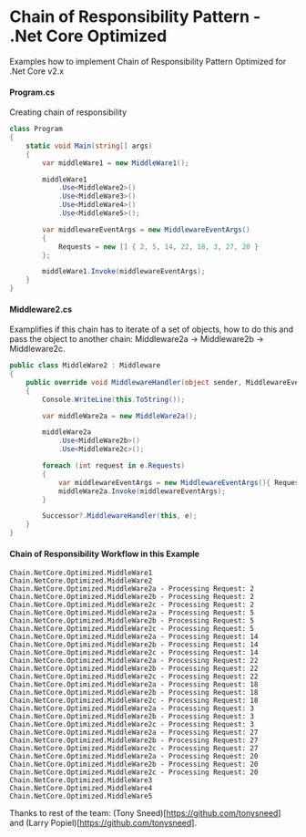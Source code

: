 # Chain of Responsibility Pattern - .Net Core Optimized

Examples how to implement Chain of Responsibility Pattern Optimized for .Net Core v2.x

#### Program.cs

Creating chain of responsibility

```csharp
class Program
{
    static void Main(string[] args)
    {
        var middleWare1 = new MiddleWare1();

        middleWare1
            .Use<MiddleWare2>()
            .Use<MiddleWare3>()
            .Use<MiddleWare4>()
            .Use<MiddleWare5>();

        var middlewareEventArgs = new MiddlewareEventArgs()
        {
            Requests = new [] { 2, 5, 14, 22, 18, 3, 27, 20 }
        };

        middleWare1.Invoke(middlewareEventArgs);
    }
}
```

#### Middleware2.cs

Examplifies if this chain has to iterate of a set of objects, how to do this and pass the object to another chain: Middleware2a -> Middleware2b -> Middleware2c.

```csharp
public class MiddleWare2 : Middleware
{
    public override void MiddlewareHandler(object sender, MiddlewareEventArgs e)
    {
        Console.WriteLine(this.ToString());

        var middleWare2a = new MiddleWare2a();

        middleWare2a
            .Use<MiddleWare2b>()
            .Use<MiddleWare2c>();

        foreach (int request in e.Requests)
        {
            var middlewareEventArgs = new MiddlewareEventArgs(){ Request = request };
            middleWare2a.Invoke(middlewareEventArgs);
        }

        Successor?.MiddlewareHandler(this, e);
    }
}
```

#### Chain of Responsibility Workflow in this Example
```
Chain.NetCore.Optimized.MiddleWare1
Chain.NetCore.Optimized.MiddleWare2
Chain.NetCore.Optimized.MiddleWare2a - Processing Request: 2
Chain.NetCore.Optimized.MiddleWare2b - Processing Request: 2
Chain.NetCore.Optimized.MiddleWare2c - Processing Request: 2
Chain.NetCore.Optimized.MiddleWare2a - Processing Request: 5
Chain.NetCore.Optimized.MiddleWare2b - Processing Request: 5
Chain.NetCore.Optimized.MiddleWare2c - Processing Request: 5
Chain.NetCore.Optimized.MiddleWare2a - Processing Request: 14
Chain.NetCore.Optimized.MiddleWare2b - Processing Request: 14
Chain.NetCore.Optimized.MiddleWare2c - Processing Request: 14
Chain.NetCore.Optimized.MiddleWare2a - Processing Request: 22
Chain.NetCore.Optimized.MiddleWare2b - Processing Request: 22
Chain.NetCore.Optimized.MiddleWare2c - Processing Request: 22
Chain.NetCore.Optimized.MiddleWare2a - Processing Request: 18
Chain.NetCore.Optimized.MiddleWare2b - Processing Request: 18
Chain.NetCore.Optimized.MiddleWare2c - Processing Request: 18
Chain.NetCore.Optimized.MiddleWare2a - Processing Request: 3
Chain.NetCore.Optimized.MiddleWare2b - Processing Request: 3
Chain.NetCore.Optimized.MiddleWare2c - Processing Request: 3
Chain.NetCore.Optimized.MiddleWare2a - Processing Request: 27
Chain.NetCore.Optimized.MiddleWare2b - Processing Request: 27
Chain.NetCore.Optimized.MiddleWare2c - Processing Request: 27
Chain.NetCore.Optimized.MiddleWare2a - Processing Request: 20
Chain.NetCore.Optimized.MiddleWare2b - Processing Request: 20
Chain.NetCore.Optimized.MiddleWare2c - Processing Request: 20
Chain.NetCore.Optimized.MiddleWare3
Chain.NetCore.Optimized.MiddleWare4
Chain.NetCore.Optimized.MiddleWare5
```

Thanks to rest of the team: (Tony Sneed)[https://github.com/tonysneed] and (Larry Popiel)[https://github.com/tonysneed].
